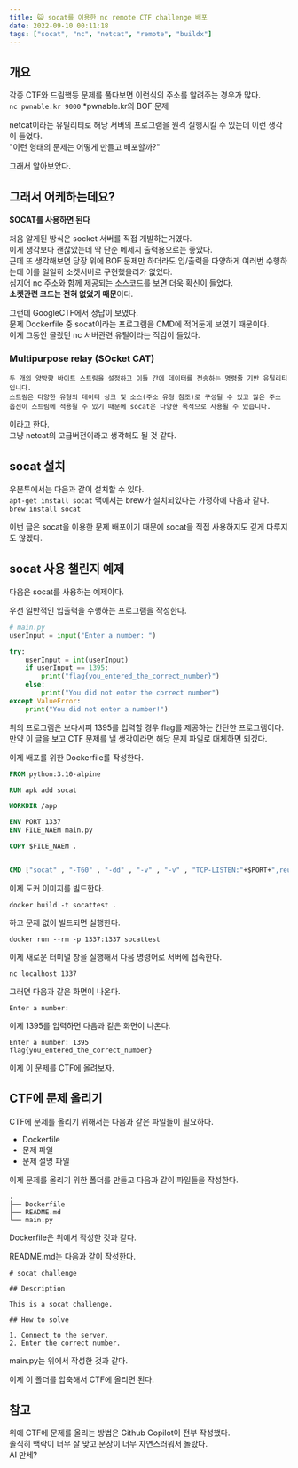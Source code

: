 ```yaml
---
title: 😺 socat를 이용한 nc remote CTF challenge 배포
date: 2022-09-10 00:11:18
tags: ["socat", "nc", "netcat", "remote", "buildx"]
---
```


## 개요
각종 CTF와 드림핵등 문제를 풀다보면 이런식의 주소를 알려주는 경우가 많다.  
`nc pwnable.kr 9000`
*pwnable.kr의 BOF 문제  

netcat이라는 유틸리티로 해당 서버의 프로그램을 원격 실행시킬 수 있는데 이런 생각이 들었다.  
"이런 형태의 문제는 어떻게 만들고 배포할까?"  

그래서 알아보았다.  

## 그래서 어케하는데요?

**SOCAT를 사용하면 된다**

처음 알게된 방식은 socket 서버를 직접 개발하는거였다.  
이게 생각보다 괜찮았는데 딱 단순 메세지 출력용으로는 좋았다.  
근데 또 생각해보면 당장 위에 BOF 문제만 하더라도 입/출력을 다양하게 여러번 수행하는데 이를 일일히 소켓서버로 구현했을리가 없었다.  
심지어 nc 주소와 함께 제공되는 소스코드를 보면 더욱 확신이 들었다.  
**소켓관련 코드는 전혀 없었기 때문**이다.  

그런데 GoogleCTF에서 정답이 보였다.  
문제 Dockerfile 중 socat이라는 프로그램을 CMD에 적어둔게 보였기 때문이다.  
이게 그동안 몰랐던 nc 서버관련 유틸이라는 직감이 들었다.

### Multipurpose relay (SOcket CAT)
```
두 개의 양방향 바이트 스트림을 설정하고 이들 간에 데이터를 전송하는 명령줄 기반 유틸리티입니다.
스트림은 다양한 유형의 데이터 싱크 및 소스(주소 유형 참조)로 구성될 수 있고 많은 주소 옵션이 스트림에 적용될 수 있기 때문에 socat은 다양한 목적으로 사용될 수 있습니다.
```

이라고 한다.  
그냥 netcat의 고급버전이라고 생각해도 될 것 같다.  

## socat 설치

우분투에서는 다음과 같이 설치할 수 있다.  
`apt-get install socat`
맥에서는 brew가 설치되있다는 가정하에 다음과 같다.  
`brew install socat`

이번 글은 socat을 이용한 문제 배포이기 때문에 socat을 직접 사용하지도 깊게 다루지도 않겠다.  

## socat 사용 챌린지 예제


다음은 socat를 사용하는 예제이다.    

우선 일반적인 입출력을 수행하는 프로그램을 작성한다.  

```py
# main.py
userInput = input("Enter a number: ")

try:
    userInput = int(userInput)
    if userInput == 1395:
        print("flag{you_entered_the_correct_number}")
    else:
        print("You did not enter the correct number")
except ValueError:
    print("You did not enter a number!")


```

위의 프로그램은 보다시피 1395를 입력할 경우 flag를 제공하는 간단한 프로그램이다.
만약 이 글을 보고 CTF 문제를 낼 생각이라면 해당 문제 파일로 대체하면 되겠다.  

이제 배포를 위한 Dockerfile를 작성한다.  

```Dockerfile
FROM python:3.10-alpine

RUN apk add socat

WORKDIR /app

ENV PORT 1337
ENV FILE_NAEM main.py

COPY $FILE_NAEM .


CMD ["socat" , "-T60" , "-dd" , "-v" , "-v" , "TCP-LISTEN:"+$PORT+",reuseaddr,fork" , "EXEC:python3 "+$FILE_NAEM+",pty,stderr,setsid,sigint,sane"]
```

이제 도커 이미지를 빌드한다.  

`docker build -t socattest .`

하고 문제 없이 빌드되면 실행한다.  

`docker run --rm -p 1337:1337 socattest`

이제 새로운 터미널 창을 실행해서 다음 명령어로 서버에 접속한다.  

`nc localhost 1337`

그러면 다음과 같은 화면이 나온다.  

```
Enter a number: 
```

이제 1395를 입력하면 다음과 같은 화면이 나온다.  

```
Enter a number: 1395
flag{you_entered_the_correct_number}
```

이제 이 문제를 CTF에 올려보자.

## CTF에 문제 올리기

CTF에 문제를 올리기 위해서는 다음과 같은 파일들이 필요하다.

* Dockerfile
* 문제 파일
* 문제 설명 파일

이제 문제를 올리기 위한 폴더를 만들고 다음과 같이 파일들을 작성한다.  

```
.
├── Dockerfile
├── README.md
└── main.py
```

Dockerfile은 위에서 작성한 것과 같다.

README.md는 다음과 같이 작성한다.  

```
# socat challenge

## Description

This is a socat challenge.

## How to solve

1. Connect to the server.
2. Enter the correct number.
```

main.py는 위에서 작성한 것과 같다.

이제 이 폴더를 압축해서 CTF에 올리면 된다.

## 참고
위에 CTF에 문제를 올리는 방법은 Github Copilot이 전부 작성했다.  
솔직히 맥락이 너무 잘 맞고 문장이 너무 자연스러워서 놀랐다.  
AI 만세?